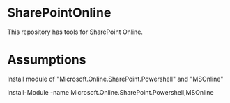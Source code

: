 # SharePointOnline
This repository has tools for SharePoint Online.

# Assumptions
Install module of "Microsoft.Online.SharePoint.Powershell" and "MSOnline"

Install-Module -name Microsoft.Online.SharePoint.Powershell,MSOnline

